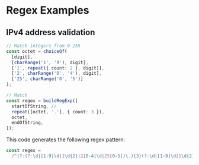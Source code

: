 # Regex Examples

## IPv4 address validation

```ts
// Match integers from 0-255
const octet = choiceOf(
  [digit],
  [charRange('1', '9'), digit],
  ['1', repeat({ count: 2 }, digit)],
  ['2', charRange('0', '4'), digit],
  ['25', charRange('0', '5')]
);

// Match
const regex = buildRegExp([
  startOfString, //
  repeat([octet, '.'], { count: 3 }),
  octet,
  endOfString,
]);
```

This code generates the following regex pattern:

```ts
const regex =
  /^(?:(?:\d|[1-9]\d|1\d{2}|2[0-4]\d|25[0-5])\.){3}(?:\d|[1-9]\d|1\d{2}|2[0-4]\d|25[0-5])$/;
```
